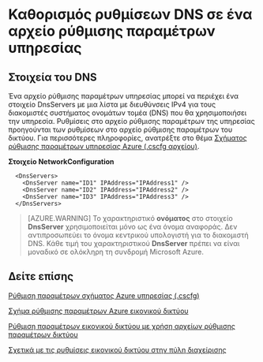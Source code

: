 <properties 
   pageTitle="Καθορισμός ρυθμίσεων DNS σε ένα αρχείο ρύθμισης παραμέτρων υπηρεσίας | Microsoft Azure"
   description="Καθορισμός προσαρμοσμένες ρυθμίσεις DNS με χρήση του αρχείου ρύθμισης παραμέτρων υπηρεσίας για εικονικού δικτύου"
   services="virtual-network"
   documentationCenter="na"
   authors="jimdial"
   manager="carmonm"
   editor="tysonn" />
<tags 
   ms.service="virtual-network"
   ms.devlang="na"
   ms.topic="article"
   ms.tgt_pltfrm="na"
   ms.workload="infrastructure-services"
   ms.date="02/24/2016"
   ms.author="jdial" />

# <a name="specifying-dns-settings-in-a-service-configuration-file"></a>Καθορισμός ρυθμίσεων DNS σε ένα αρχείο ρύθμισης παραμέτρων υπηρεσίας

## <a name="dns-elements"></a>Στοιχεία του DNS

Ένα αρχείο ρύθμισης παραμέτρων υπηρεσίας μπορεί να περιέχει ένα στοιχείο DnsServers με μια λίστα με διευθύνσεις IPv4 για τους διακομιστές συστήματος ονομάτων τομέα (DNS) που θα χρησιμοποιήσει την υπηρεσία. Ρυθμίσεις στο αρχείο ρύθμισης παραμέτρων της υπηρεσίας προηγούνται των ρυθμίσεων στο αρχείο ρύθμισης παραμέτρων του δικτύου. Για περισσότερες πληροφορίες, ανατρέξτε στο θέμα [Σχήματος ρύθμισης παραμέτρων υπηρεσίας Azure (.cscfg αρχείου)](https://msdn.microsoft.com/library/azure/ee758710.aspx).

**Στοιχείο NetworkConfiguration**

      <DnsServers>
        <DnsServer name="ID1" IPAddress="IPAddress1" />
        <DnsServer name="ID2" IPAddress="IPAddress2" />
        <DnsServer name="ID3" IPAddress="IPAddress3" />
      </DnsServers>

>[AZURE.WARNING] Το χαρακτηριστικό **ονόματος** στο στοιχείο **DnsServer** χρησιμοποιείται μόνο ως ένα όνομα αναφοράς. Δεν αντιπροσωπεύει το όνομα κεντρικού υπολογιστή για το διακομιστή DNS. Κάθε τιμή του χαρακτηριστικού **DnsServer** πρέπει να είναι μοναδικό σε ολόκληρη τη συνδρομή Microsoft Azure.

## <a name="see-also"></a>Δείτε επίσης

[Ρύθμιση παραμέτρων σχήματος Azure υπηρεσίας (.cscfg)](https://msdn.microsoft.com/library/windowsazure/ee758710)

[Σχήμα ρύθμισης παραμέτρων Azure εικονικού δικτύου](http://go.microsoft.com/fwlink/?LinkId=248093)

[Ρύθμιση παραμέτρων εικονικού δικτύου με χρήση αρχείων ρύθμισης παραμέτρων δικτύου](http://go.microsoft.com/fwlink/?LinkId=248094)

[Σχετικά με τις ρυθμίσεις εικονικού δικτύου στην πύλη διαχείρισης](http://go.microsoft.com/fwlink/?LinkId=248092)

